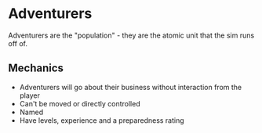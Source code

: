 # Adventurers

Adventurers are the "population" - they are the atomic unit that the sim runs off of.

## Mechanics

- Adventurers will go about their business without interaction from the player
- Can't be moved or directly controlled
- Named
- Have levels, experience and a preparedness rating


